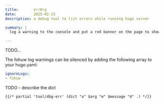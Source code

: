 ```yaml
---
title:       errArg
date:        2025-02-25
description: a debug tool to list errors while running hugo server

summary: |
  log a warning to the console and put a red banner on the page to show an error

---
```

TODO...

The fohuw log warnings can be silenced by adding the following array to your hugo.yaml:

```yaml
ignoreLogs:
- fohuw
```

TODO - describe the dict

```html  {linenos=inline}
{{/* partial 'tool/dbg-err' (dict "a" $arg "m" $message "d" .) */}}
```